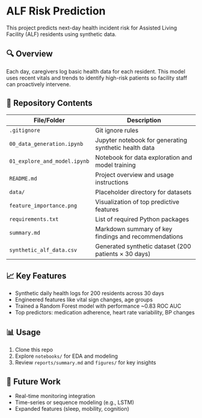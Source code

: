 # ALF Risk Prediction

This project predicts next-day health incident risk for Assisted Living Facility (ALF) residents using synthetic data.

## 🔍 Overview

Each day, caregivers log basic health data for each resident. This model uses recent vitals and trends to identify high-risk patients so facility staff can proactively intervene.

## 📁 Repository Contents

| File/Folder | Description |
|-------------|-------------|
| `.gitignore` | Git ignore rules |
| `00_data_generation.ipynb` | Jupyter notebook for generating synthetic health data |
| `01_explore_and_model.ipynb` | Notebook for data exploration and model training |
| `README.md` | Project overview and usage instructions |
| `data/` | Placeholder directory for datasets |
| `feature_importance.png` | Visualization of top predictive features |
| `requirements.txt` | List of required Python packages |
| `summary.md` | Markdown summary of key findings and recommendations |
| `synthetic_alf_data.csv` | Generated synthetic dataset (200 patients × 30 days) |

## 📈 Key Features

- Synthetic daily health logs for 200 residents across 30 days
- Engineered features like vital sign changes, age groups
- Trained a Random Forest model with performance ~0.83 ROC AUC
- Top predictors: medication adherence, heart rate variability, BP changes

## 📊 Usage

1. Clone this repo
2. Explore `notebooks/` for EDA and modeling
3. Review `reports/summary.md` and `figures/` for key insights

## 🧠 Future Work

- Real-time monitoring integration
- Time-series or sequence modeling (e.g., LSTM)
- Expanded features (sleep, mobility, cognition)
